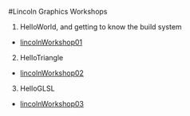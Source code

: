 #Lincoln Graphics Workshops

1) HelloWorld, and getting to know the build system

- [lincolnWorkshop01](lincolnWorkshop01.html)

2) HelloTriangle

- [lincolnWorkshop02](lincolnWorkshop02.html)

3) HelloGLSL

- [lincolnWorkshop03](lincolnWorkshop03.html)